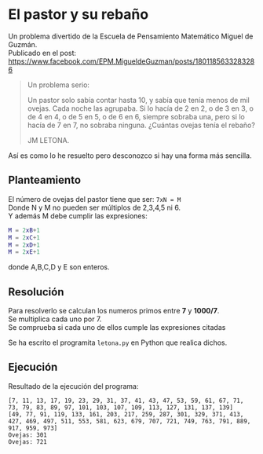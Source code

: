 # El pastor y su rebaño

Un problema divertido de la Escuela de Pensamiento Matemático Miguel de Guzmán.  
Publicado en el post: https://www.facebook.com/EPM.MigueldeGuzman/posts/1801185633283286
  
> Un problema serio:
>
> Un pastor solo sabía contar hasta 10, y sabía que tenía menos de mil ovejas. Cada noche las agrupaba. Si lo hacía de 2 en 2, o de 3 en 3, o de 4 en 4, o de 5 en 5, o de 6 en 6, siempre sobraba una, pero si lo hacía de 7 en 7, no sobraba ninguna. ¿Cuántas ovejas tenía el rebaño?
>
> JM LETONA.

Así es como lo he resuelto pero desconozco si hay una forma más sencilla.

## Planteamiento
El número de ovejas del pastor tiene que ser: `7xN = M`  
Donde N y M no pueden ser múltiplos de 2,3,4,5 ni 6.  
Y además M debe cumplir las expresiones:
```M = 2xA+1
M = 2xB+1
M = 2xC+1
M = 2xD+1
M = 2xE+1
```  

donde A,B,C,D y E son enteros.

## Resolución
Para resolverlo se calculan los numeros primos entre **7** y **1000/7**.  
Se multiplica cada uno por 7.  
Se comprueba si cada uno de ellos cumple las expresiones citadas  

Se ha escrito el programita `letona.py` en Python que realica dichos.  

## Ejecución
Resultado de la ejecución del programa:  
```$ python ovejas.py 
[7, 11, 13, 17, 19, 23, 29, 31, 37, 41, 43, 47, 53, 59, 61, 67, 71, 73, 79, 83, 89, 97, 101, 103, 107, 109, 113, 127, 131, 137, 139]
[49, 77, 91, 119, 133, 161, 203, 217, 259, 287, 301, 329, 371, 413, 427, 469, 497, 511, 553, 581, 623, 679, 707, 721, 749, 763, 791, 889, 917, 959, 973]
Ovejas: 301
Ovejas: 721
```
